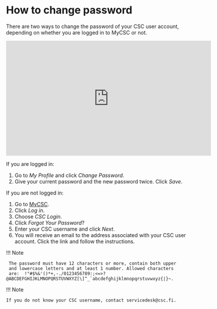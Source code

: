 # How to change password

There are two ways to change the password of your CSC user account,
depending on whether you are logged in to MyCSC or not.

<iframe width="560" height="315" src="https://www.youtube.com/embed/SWxzBlqyvLQ" frameborder="0" allow="accelerometer; autoplay; encrypted-media; gyroscope; picture-in-picture" allowfullscreen></iframe>

If you are logged in:

1. Go to _My Profile_ and click _Change Password_.
1. Give your current password and the new password twice. Click _Save_.

If you are not logged in:

1. Go to [MyCSC](http://my.csc.fi).
1. Click _Log in_.
1. Choose _CSC Login_.
1. Click _Forgot Your Password_?
1. Enter your CSC username and click _Next_.
1. You will receive an email to the address associated with your CSC
user account. Click the link and follow the instructions.

!!! Note

     The password must have 12 characters or more, contain both upper
     and lowercase letters and at least 1 number. Allowed characters
     are:  !"#$%&'()*+,-./0123456789:;<=>?@ABCDEFGHIJKLMNOPQRSTUVWXYZ[\]^_`abcdefghijklmnopqrstuvwxyz{|}~.

!!! Note

    If you do not know your CSC username, contact servicedesk@csc.fi.
